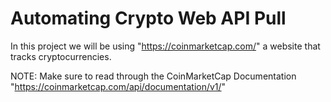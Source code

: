 # Automating Crypto Web API Pull 
In this project we will be using "https://coinmarketcap.com/" a website that tracks cryptocurrencies.

NOTE: Make sure to read through the CoinMarketCap Documentation "https://coinmarketcap.com/api/documentation/v1/"
